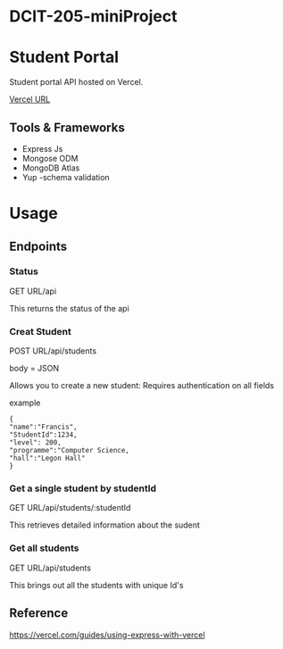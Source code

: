 # DCIT-205-miniProject
# Student Portal

Student portal API hosted on Vercel.

[Vercel URL](https://francismax-student-portal.vercel.app/)

## Tools & Frameworks
- Express Js
- Mongose ODM
- MongoDB Atlas
- Yup -schema validation

# Usage
## Endpoints
### Status
GET URL/api

This returns the status of the api

### Creat Student
POST URL/api/students

body = JSON

Allows you to create a new student: Requires authentication on all fields

example
```
{
"name":"Francis",
"StudentId":1234,
"level": 200,
"programme":"Computer Science,
"hall":"Legon Hall"
}
```
### Get a single student by studentId
GET URL/api/students/:studentId



This retrieves detailed information about the sudent

### Get all students

GET URL/api/students

This brings out all the students with unique Id's

## Reference

https://vercel.com/guides/using-express-with-vercel


